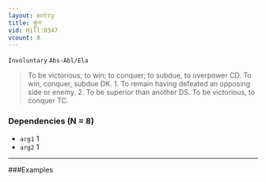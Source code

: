 ```yaml
---
layout: entry
title: རྒྱལ་
vid: Hill:0347
vcount: 8
---
```

`Involuntary` `Abs-Abl/Ela`
> To be victorious; to win; to conquer; to subdue, to overpower CD\.
 To win, conquer, subdue DK\.
 1\.
 To remain having defeated an opposing side or enemy\.
 2\.
 To be superior than another DS\.
 To be victorious, to conquer TC\.

### Dependencies (N = 8)
* `arg1` 1
* `arg2` 1

---

###Examples




